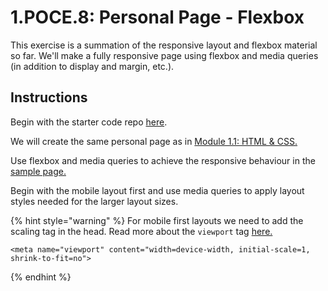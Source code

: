 # 1.POCE.8: Personal Page - Flexbox

This exercise is a summation of the responsive layout and flexbox material so far. We'll make a fully responsive page using flexbox and media queries \(in addition to display and margin, etc.\).

## Instructions

Begin with the starter code repo [here](https://github.com/rocketacademy/base-css-bootcamp).

We will create the same personal page as in [Module 1.1: HTML & CSS.](../1.1-html-and-css/#html-css-exercise-personal-page)

Use flexbox and media queries to achieve the responsive behaviour in the [sample page.](https://codepen.io/freeCodeCamp/full/zNBOYG)

Begin with the mobile layout first and use media queries to apply layout styles needed for the larger layout sizes.

{% hint style="warning" %}
For mobile first layouts we need to add the scaling tag in the head. Read more about the `viewport` tag [here.](https://developer.mozilla.org/en-US/docs/Web/HTML/Viewport_meta_tag)

```markup
<meta name="viewport" content="width=device-width, initial-scale=1, shrink-to-fit=no">
```

{% endhint %}
